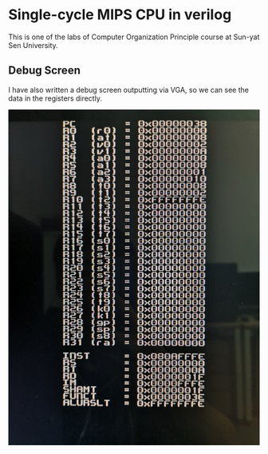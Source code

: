 # Single-cycle MIPS CPU in verilog

This is one of the labs of Computer Organization Principle course at Sun-yat Sen University.

## Debug Screen

I have also written a debug screen outputting via VGA, so we can see the data in the registers directly.

![Debugging Screenshot](./screenshot.jpg "Debugging Screenshot")
